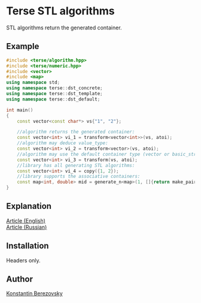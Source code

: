 Terse STL algorithms
====================

STL algorithms return the generated container.

Example
-------

```c++
#include <terse/algorithm.hpp>
#include <terse/numeric.hpp>
#include <vector>
#include <map>
using namespace std;
using namespace terse::dst_concrete;
using namespace terse::dst_template;
using namespace terse::dst_default;

int main()
{
    const vector<const char*> vs{"1", "2"};

    //algorithm returns the generated container:
    const vector<int> vi_1 = transform<vector<int>>(vs, atoi);
    //algorithm may deduce value_type:
    const vector<int> vi_2 = transform<vector>(vs, atoi);
    //algorithm may use the default container type (vector or basic_string):
    const vector<int> vi_3 = transform(vs, atoi);
    //library has all generating STL algorithms:
    const vector<int> vi_4 = copy({1, 2});
    //library supports the associative containers:
    const map<int, double> mid = generate_n<map>(1, []{return make_pair(1, .5);});
}
```

Explanation
-----------

[Article (English)](http://htmlpreview.github.com/?https://github.com/kberezovsky/Terse-STL-algorithms/blob/master/docs/article-en.html)<br>
[Article (Russian)](http://htmlpreview.github.com/?https://github.com/kberezovsky/Terse-STL-algorithms/blob/master/docs/article-ru.html)

Installation
------------

Headers only.

Author
------

<a href="mailto:kberezovsky@gmail.com">Konstantin Berezovsky</a>
